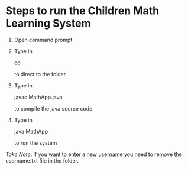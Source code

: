 # Steps to run the Children Math Learning System

1) Open command prompt

2) Type in 
	
	cd <the folder directory path>

   to direct to the folder

3) Type in 
	
	javac MathApp.java

   to compile the java source code

4) Type in

	java MathApp
   
   to run the system

*Take Note*:
If you want to enter a new username you need to remove the username.txt file in the folder.
